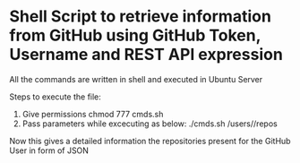 # Shell Script to retrieve information from GitHub using GitHub Token, Username and REST API expression
 
All the commands are written in shell and executed in Ubuntu Server

Steps to execute the file:

1) Give permissions chmod 777 cmds.sh
2) Pass parameters while excecuting as below:
./cmds.sh <GitHub-Token> /users/<GitHub-Username>/repos
  
  
 Now this gives a detailed information the repositories present for the GitHub User in form of JSON

